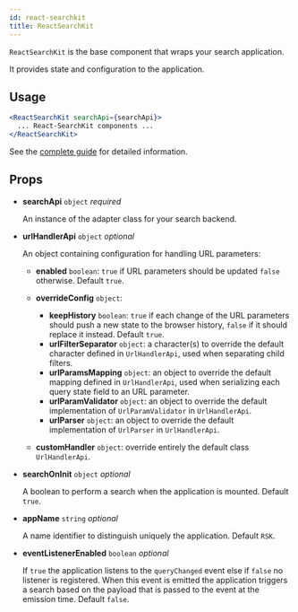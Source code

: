 ```yaml
---
id: react-searchkit
title: ReactSearchKit
---
```


`ReactSearchKit` is the base component that wraps your search application.

It provides state and configuration to the application.

## Usage

```jsx
<ReactSearchKit searchApi={searchApi}>
  ... React-SearchKit components ...
</ReactSearchKit>
```

See the [complete guide](main_concepts.md) for detailed information.

## Props

- **searchApi** `object` _required_

  An instance of the adapter class for your search backend.

- **urlHandlerApi** `object` _optional_

  An object containing configuration for handling URL parameters:

  - **enabled** `boolean`: `true` if URL parameters should be updated `false` otherwise. Default `true`.
  - **overrideConfig** `object`:

    - **keepHistory** `boolean`: `true` if each change of the URL parameters should push a new state to the browser history, `false` if it should replace it instead. Default `true`.
    - **urlFilterSeparator** `object`: a character(s) to override the default character defined in `UrlHandlerApi`, used when separating child filters.
    - **urlParamsMapping** `object`: an object to override the default mapping defined in `UrlHandlerApi`, used when serializing each query state field to an URL parameter.
    - **urlParamValidator** `object`: an object to override the default implementation of `UrlParamValidator` in `UrlHandlerApi`.
    - **urlParser** `object`: an object to override the default implementation of `UrlParser` in `UrlHandlerApi`.

  - **customHandler** `object`: override entirely the default class `UrlHandlerApi`.

- **searchOnInit** `object` _optional_

  A boolean to perform a search when the application is mounted. Default `true`.

- **appName** `string` _optional_

  A name identifier to distinguish uniquely the application. Default `RSK`.

- **eventListenerEnabled** `boolean` _optional_

  If `true` the application listens to the `queryChanged` event else if `false` no listener is registered. When this event is emitted the application triggers a search based on the payload that is passed to the event at the emission time. Default `false`.
